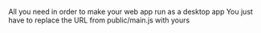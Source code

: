 All you need in order to make your web app run as a desktop app
You just have to replace the URL from public/main.js with yours
